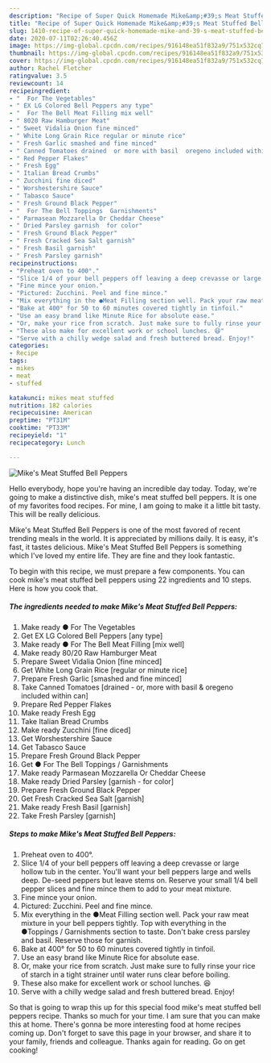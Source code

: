 ```yaml
---
description: "Recipe of Super Quick Homemade Mike&amp;#39;s Meat Stuffed Bell Peppers"
title: "Recipe of Super Quick Homemade Mike&amp;#39;s Meat Stuffed Bell Peppers"
slug: 1410-recipe-of-super-quick-homemade-mike-and-39-s-meat-stuffed-bell-peppers
date: 2020-07-11T02:26:40.456Z
image: https://img-global.cpcdn.com/recipes/916148ea51f832a9/751x532cq70/mikes-meat-stuffed-bell-peppers-recipe-main-photo.jpg
thumbnail: https://img-global.cpcdn.com/recipes/916148ea51f832a9/751x532cq70/mikes-meat-stuffed-bell-peppers-recipe-main-photo.jpg
cover: https://img-global.cpcdn.com/recipes/916148ea51f832a9/751x532cq70/mikes-meat-stuffed-bell-peppers-recipe-main-photo.jpg
author: Rachel Fletcher
ratingvalue: 3.5
reviewcount: 14
recipeingredient:
- "  For The Vegetables"
- " EX LG Colored Bell Peppers any type"
- "  For The Bell Meat Filling mix well"
- " 8020 Raw Hamburger Meat"
- " Sweet Vidalia Onion fine minced"
- " White Long Grain Rice regular or minute rice"
- " Fresh Garlic smashed and fine minced"
- " Canned Tomatoes drained  or more with basil  oregeno included within can"
- " Red Pepper Flakes"
- " Fresh Egg"
- " Italian Bread Crumbs"
- " Zucchini fine diced"
- " Worshestershire Sauce"
- " Tabasco Sauce"
- " Fresh Ground Black Pepper"
- "  For The Bell Toppings  Garnishments"
- " Parmasean Mozzarella Or Cheddar Cheese"
- " Dried Parsley garnish  for color"
- " Fresh Ground Black Pepper"
- " Fresh Cracked Sea Salt garnish"
- " Fresh Basil garnish"
- " Fresh Parsley garnish"
recipeinstructions:
- "Preheat oven to 400°."
- "Slice 1/4 of your bell peppers off leaving a deep crevasse or large hollow tub in the center. You&#39;ll want your bell peppers large and wells deep. De-seed peppers but leave stems on. Reserve your small 1/4 bell pepper slices and fine mince them to add to your meat mixture."
- "Fine mince your onion."
- "Pictured: Zucchini. Peel and fine mince."
- "Mix everything in the ●Meat Filling section well. Pack your raw meat mixture in your bell peppers tightly. Top with everything in the ●Toppings / Garnishments section to taste. Don&#39;t bake cress parsley and basil. Reserve those for garnish."
- "Bake at 400° for 50 to 60 minutes covered tightly in tinfoil."
- "Use an easy brand like Minute Rice for absolute ease."
- "Or, make your rice from scratch. Just make sure to fully rinse your rice of starch in a tight strainer until water runs clear before boiling."
- "These also make for excellent work or school lunches. 😆"
- "Serve with a chilly wedge salad and fresh buttered bread. Enjoy!"
categories:
- Recipe
tags:
- mikes
- meat
- stuffed

katakunci: mikes meat stuffed 
nutrition: 182 calories
recipecuisine: American
preptime: "PT31M"
cooktime: "PT33M"
recipeyield: "1"
recipecategory: Lunch

---
```



![Mike&#39;s Meat Stuffed Bell Peppers](https://img-global.cpcdn.com/recipes/916148ea51f832a9/751x532cq70/mikes-meat-stuffed-bell-peppers-recipe-main-photo.jpg)

Hello everybody, hope you're having an incredible day today. Today, we're going to make a distinctive dish, mike&#39;s meat stuffed bell peppers. It is one of my favorites food recipes. For mine, I am going to make it a little bit tasty. This will be really delicious.

Mike&#39;s Meat Stuffed Bell Peppers is one of the most favored of recent trending meals in the world. It is appreciated by millions daily. It is easy, it's fast, it tastes delicious. Mike&#39;s Meat Stuffed Bell Peppers is something which I've loved my entire life. They are fine and they look fantastic.




To begin with this recipe, we must prepare a few components. You can cook mike&#39;s meat stuffed bell peppers using 22 ingredients and 10 steps. Here is how you cook that.

<!--inarticleads1-->

##### The ingredients needed to make Mike&#39;s Meat Stuffed Bell Peppers:

1. Make ready  ● For The Vegetables
1. Get  EX LG Colored Bell Peppers [any type]
1. Make ready  ● For The Bell Meat Filling [mix well]
1. Make ready  80/20 Raw Hamburger Meat
1. Prepare  Sweet Vidalia Onion [fine minced]
1. Get  White Long Grain Rice [regular or minute rice]
1. Prepare  Fresh Garlic [smashed and fine minced]
1. Take  Canned Tomatoes [drained - or, more with basil &amp; oregeno included within can]
1. Prepare  Red Pepper Flakes
1. Make ready  Fresh Egg
1. Take  Italian Bread Crumbs
1. Make ready  Zucchini [fine diced]
1. Get  Worshestershire Sauce
1. Get  Tabasco Sauce
1. Prepare  Fresh Ground Black Pepper
1. Get  ● For The Bell Toppings / Garnishments
1. Make ready  Parmasean Mozzarella Or Cheddar Cheese
1. Make ready  Dried Parsley [garnish - for color]
1. Prepare  Fresh Ground Black Pepper
1. Get  Fresh Cracked Sea Salt [garnish]
1. Make ready  Fresh Basil [garnish]
1. Take  Fresh Parsley [garnish]




<!--inarticleads2-->

##### Steps to make Mike&#39;s Meat Stuffed Bell Peppers:

1. Preheat oven to 400°.
1. Slice 1/4 of your bell peppers off leaving a deep crevasse or large hollow tub in the center. You&#39;ll want your bell peppers large and wells deep. De-seed peppers but leave stems on. Reserve your small 1/4 bell pepper slices and fine mince them to add to your meat mixture.
1. Fine mince your onion.
1. Pictured: Zucchini. Peel and fine mince.
1. Mix everything in the ●Meat Filling section well. Pack your raw meat mixture in your bell peppers tightly. Top with everything in the ●Toppings / Garnishments section to taste. Don&#39;t bake cress parsley and basil. Reserve those for garnish.
1. Bake at 400° for 50 to 60 minutes covered tightly in tinfoil.
1. Use an easy brand like Minute Rice for absolute ease.
1. Or, make your rice from scratch. Just make sure to fully rinse your rice of starch in a tight strainer until water runs clear before boiling.
1. These also make for excellent work or school lunches. 😆
1. Serve with a chilly wedge salad and fresh buttered bread. Enjoy!




So that is going to wrap this up for this special food mike&#39;s meat stuffed bell peppers recipe. Thanks so much for your time. I am sure that you can make this at home. There's gonna be more interesting food at home recipes coming up. Don't forget to save this page in your browser, and share it to your family, friends and colleague. Thanks again for reading. Go on get cooking!
